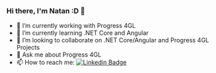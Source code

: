 ### Hi there, I'm Natan :D 👋

- 🔭 I’m currently working with Progress 4GL
- 🌱 I’m currently learning .NET Core and Angular
- 👯 I’m looking to collaborate on .NET Core/Angular and Progress 4GL Projects
- 💬 Ask me about Progress 4GL
- 📫 How to reach me: [![Linkedin Badge](https://img.shields.io/badge/-LinkedIn-blue?style=flat-square&logo=Linkedin&logoColor=white&link=https://www.linkedin.com/in/natanael-vieira-688529138/)](https://www.linkedin.com/in/natanael-vieira-688529138/)
